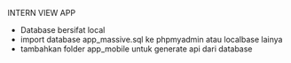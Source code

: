 INTERN VIEW APP

- Database bersifat local
- import database app_massive.sql ke phpmyadmin atau localbase lainya
- tambahkan folder app_mobile untuk generate api dari database
